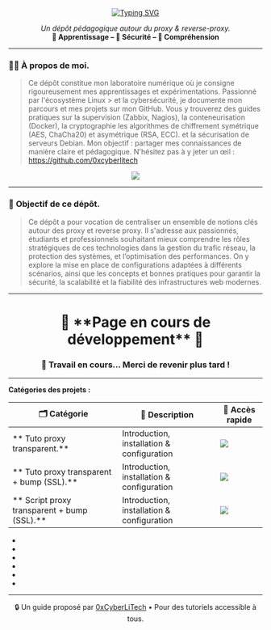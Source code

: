 <div align="center">

<a href="https://github.com/0xCyberLiTech">
  <img src="https://readme-typing-svg.herokuapp.com?font=Fira+Code&size=32&pause=1000&color=D14A4A&center=true&vCenter=true&width=650&lines=LES+PROXIES;LES+REVERSES+PROXIES;Introduction;Fonctionnement+de+Base;Sécurité+et+Confidentialité" alt="Typing SVG" />
</a>

<p align="center">
  <em>Un dépôt pédagogique autour du proxy & reverse-proxy.</em><br>
  <b>📘 Apprentissage – 🔐 Sécurité – 🧠 Compréhension</b>
</p>

</div>

---

### 👨‍💻 **À propos de moi.**

> Ce dépôt constitue mon laboratoire numérique où je consigne rigoureusement mes apprentissages et expérimentations. Passionné par l'écosystème Linux > et la cybersécurité, je
> documente mon parcours et mes projets sur mon GitHub. Vous y trouverez des guides pratiques sur la supervision (Zabbix,
> Nagios), la conteneurisation (Docker), la cryptographie les algorithmes de chiffrement symétrique (AES, ChaCha20) et asymétrique (RSA, ECC).  et la
> sécurisation de serveurs Debian. Mon objectif : partager mes connaissances de manière claire et pédagogique. N'hésitez pas à y jeter un œil : https://github.com/0xcyberlitech

<p align="center">
  <a href="https://skillicons.dev">
    <img src="https://skillicons.dev/icons?i=linux,debian,bash,docker,nginx,grafana,prometheus,git,vim" />
  </a>
</p>

---

### 🎯 **Objectif de ce dépôt.**

> Ce dépôt a pour vocation de centraliser un ensemble de notions clés autour des proxy et reverse proxy. Il s'adresse aux passionnés, étudiants et professionnels souhaitant mieux comprendre les rôles stratégiques de ces technologies dans la
> gestion du trafic réseau, la protection des systèmes, et l’optimisation des performances.
> On y explore la mise en place de configurations adaptées à différents scénarios, ainsi que les concepts et bonnes pratiques pour garantir la sécurité, la scalabilité et la fiabilité des infrastructures web modernes.

---

<h1 align="center"> 🚧 **Page en cours de développement** 🚧</h1>
<h3 align="center"> 🔧 Travail en cours... Merci de revenir plus tard !</h3>

---

**Catégories des projets :**


| 🗂️ **Catégorie**     | 📄 **Description**                           | 🔗 **Accès rapide**                                                                                                                         |
|-----------------------|----------------------------------------------|---------------------------------------------------------------------------------------------------------------------------------------------|
| ** Tuto proxy transparent.**     | Introduction, installation & configuration   | [<img src="https://img.shields.io/badge/EXPLORER-orange?style=for-the-badge&logo=github&logoColor=white">](PROXY-TANSPARENT-INSTALLATION-DEBIAN-12.md) |
| ** Tuto proxy transparent + bump (SSL).**     | Introduction, installation & configuration   | [<img src="https://img.shields.io/badge/EXPLORER-orange?style=for-the-badge&logo=github&logoColor=white">](PROXY-TANSPARENT-BUMP-SSL-INSTALLATION-DEBIAN-12.md) |
| ** Script proxy transparent + bump (SSL).**     | Introduction, installation & configuration   | [<img src="https://img.shields.io/badge/EXPLORER-orange?style=for-the-badge&logo=github&logoColor=white">](PROXY-TANSPARENT-SCRIPT-INSTALLATION-BUMP-SSL-DEBIAN-12.md) |

- 
- 
-
- 
- 
-

---

<p align="center">
  🔒 Un guide proposé par <a href="https://github.com/0xCyberLiTech">0xCyberLiTech</a> • Pour des tutoriels accessible à tous.
</p>
